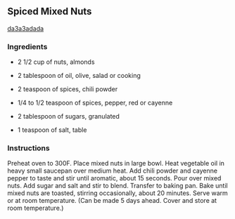 ## Spiced Mixed Nuts

[da3a3adada](http://www.epicurious.com/recipes/food/views/spiced-mixed-nuts-2365)

### Ingredients

 - 2 1/2 cup of nuts, almonds

 - 2 tablespoon of oil, olive, salad or cooking

 - 2 teaspoon of spices, chili powder

 - 1/4 to 1/2 teaspoon of spices, pepper, red or cayenne

 - 2 tablespoon of sugars, granulated

 - 1 teaspoon of salt, table

### Instructions

Preheat oven to 300F. Place mixed nuts in large bowl. Heat vegetable oil in heavy small saucepan over medium heat. Add chili powder and cayenne pepper to taste and stir until aromatic, about 15 seconds. Pour over mixed nuts. Add sugar and salt and stir to blend. Transfer to baking pan. Bake until mixed nuts are toasted, stirring occasionally, about 20 minutes. Serve warm or at room temperature. (Can be made 5 days ahead. Cover and store at room temperature.)